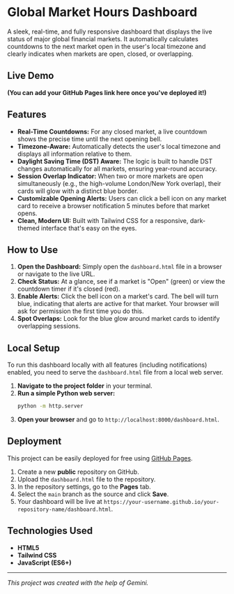 # Global Market Hours Dashboard

A sleek, real-time, and fully responsive dashboard that displays the live status of major global financial markets. It automatically calculates countdowns to the next market open in the user's local timezone and clearly indicates when markets are open, closed, or overlapping.

## Live Demo

**(You can add your GitHub Pages link here once you've deployed it!)**

## Features

* **Real-Time Countdowns:** For any closed market, a live countdown shows the precise time until the next opening bell.
* **Timezone-Aware:** Automatically detects the user's local timezone and displays all information relative to them.
* **Daylight Saving Time (DST) Aware:** The logic is built to handle DST changes automatically for all markets, ensuring year-round accuracy.
* **Session Overlap Indicator:** When two or more markets are open simultaneously (e.g., the high-volume London/New York overlap), their cards will glow with a distinct blue border.
* **Customizable Opening Alerts:** Users can click a bell icon on any market card to receive a browser notification 5 minutes before that market opens.
* **Clean, Modern UI:** Built with Tailwind CSS for a responsive, dark-themed interface that's easy on the eyes.

## How to Use

1.  **Open the Dashboard:** Simply open the `dashboard.html` file in a browser or navigate to the live URL.
2.  **Check Status:** At a glance, see if a market is "Open" (green) or view the countdown timer if it's closed (red).
3.  **Enable Alerts:** Click the bell icon on a market's card. The bell will turn blue, indicating that alerts are active for that market. Your browser will ask for permission the first time you do this.
4.  **Spot Overlaps:** Look for the blue glow around market cards to identify overlapping sessions.

## Local Setup

To run this dashboard locally with all features (including notifications) enabled, you need to serve the `dashboard.html` file from a local web server.

1.  **Navigate to the project folder** in your terminal.
2.  **Run a simple Python web server:**
    ```bash
    python -m http.server
    ```
3.  **Open your browser** and go to `http://localhost:8000/dashboard.html`.

## Deployment

This project can be easily deployed for free using [GitHub Pages](https://pages.github.com/).

1.  Create a new **public** repository on GitHub.
2.  Upload the `dashboard.html` file to the repository.
3.  In the repository settings, go to the **Pages** tab.
4.  Select the `main` branch as the source and click **Save**.
5.  Your dashboard will be live at `https://your-username.github.io/your-repository-name/dashboard.html`.

## Technologies Used

* **HTML5**
* **Tailwind CSS**
* **JavaScript (ES6+)**

---

*This project was created with the help of Gemini.*
